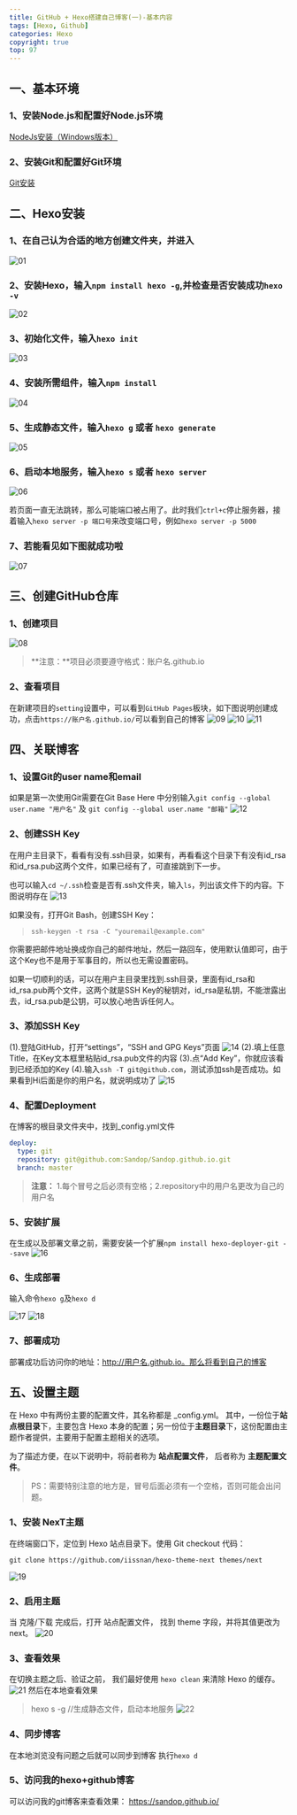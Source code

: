 ```yaml
---
title: GitHub + Hexo搭建自己博客(一)-基本内容
tags: [Hexo, Github]
categories: Hexo
copyright: true
top: 97
---
```


## 一、基本环境

### 1、安装Node.js和配置好Node.js环境

[NodeJs安装（Windows版本）](https://jingyan.baidu.com/article/48b37f8dd141b41a646488bc.html)

### 2、安装Git和配置好Git环境

[Git安装](https://www.liaoxuefeng.com/wiki/0013739516305929606dd18361248578c67b8067c8c017b000)

## 二、Hexo安装

### 1、在自己认为合适的地方创建文件夹，并进入
![01](/assets/images/20190218/01.png)

### 2、安装Hexo，输入`npm install hexo -g`,并检查是否安装成功`hexo -v`
![02](/assets/images/20190218/02.png)

### 3、初始化文件，输入`hexo init`
![03](/assets/images/20190218/03.png)

### 4、安装所需组件，输入`npm install`
![04](/assets/images/20190218/04.png)

### 5、生成静态文件，输入`hexo g` 或者 `hexo generate`
![05](/assets/images/20190218/05.png)

### 6、启动本地服务，输入`hexo s` 或者 `hexo server`
![06](/assets/images/20190218/06.png)

若页面一直无法跳转，那么可能端口被占用了。此时我们`ctrl+c`停止服务器，接着输入`hexo server -p 端口号`来改变端口号，例如`hexo server -p 5000`

### 7、若能看见如下图就成功啦
![07](/assets/images/20190218/07.png)


## 三、创建GitHub仓库

### 1、创建项目
![08](/assets/images/20190218/08.png)

> **注意：**项目必须要遵守格式：账户名.github.io

### 2、查看项目

在新建项目的`setting`设置中，可以看到`GitHub Pages`板块，如下图说明创建成功，点击`https://账户名.github.io/`可以看到自己的博客
![09](/assets/images/20190218/09.png)
![10](/assets/images/20190218/10.png)
![11](/assets/images/20190218/11.png)

## 四、关联博客
### 1、设置Git的user name和email

如果是第一次使用Git需要在Git Base Here 中分别输入`git config --global user.name "用户名"` 及 `git config --global user.name "邮箱"`
![12](/assets/images/20190218/12.png)

### 2、创建SSH Key

在用户主目录下，看看有没有.ssh目录，如果有，再看看这个目录下有没有id_rsa和id_rsa.pub这两个文件，如果已经有了，可直接跳到下一步。

也可以输入`cd ~/.ssh`检查是否有.ssh文件夹，输入`ls`，列出该文件下的内容。下图说明存在
![13](/assets/images/20190218/13.png)

如果没有，打开Git Bash，创建SSH Key：

> `ssh-keygen -t rsa -C "youremail@example.com"`

你需要把邮件地址换成你自己的邮件地址，然后一路回车，使用默认值即可，由于这个Key也不是用于军事目的，所以也无需设置密码。

如果一切顺利的话，可以在用户主目录里找到.ssh目录，里面有id_rsa和id_rsa.pub两个文件，这两个就是SSH Key的秘钥对，id_rsa是私钥，不能泄露出去，id_rsa.pub是公钥，可以放心地告诉任何人。

### 3、添加SSH Key

(1).登陆GitHub，打开“settings”，“SSH and GPG Keys”页面
![14](/assets/images/20190218/14.png)
(2).填上任意Title，在Key文本框里粘贴id_rsa.pub文件的内容
(3).点“Add Key”，你就应该看到已经添加的Key
(4).输入`ssh -T git@github.com`，测试添加ssh是否成功。如果看到Hi后面是你的用户名，就说明成功了
![15](/assets/images/20190218/15.png)

### 4、配置Deployment

在博客的根目录文件夹中，找到_config.yml文件
```yml
deploy:
  type: git
  repository: git@github.com:Sandop/Sandop.github.io.git
  branch: master

```
> **注意：** 1.每个冒号之后必须有空格；2.repository中的用户名更改为自己的用户名

### 5、安装扩展

在生成以及部署文章之前，需要安装一个扩展`npm install hexo-deployer-git --save`
![16](/assets/images/20190218/16.png)

### 6、生成部署

输入命令`hexo g`及`hexo d`

![17](/assets/images/20190218/17.png)
![18](/assets/images/20190218/18.png)

### 7、部署成功
部署成功后访问你的地址：http://用户名.github.io。那么将看到自己的博客

## 五、设置主题

在 Hexo 中有两份主要的配置文件，其名称都是 _config.yml。 其中，一份位于**站点根目录**下，主要包含 Hexo 本身的配置；另一份位于**主题目录**下，这份配置由主题作者提供，主要用于配置主题相关的选项。

为了描述方便，在以下说明中，将前者称为 **站点配置文件**， 后者称为 **主题配置文件**。

> PS：需要特别注意的地方是，冒号后面必须有一个空格，否则可能会出问题。

### 1、安装 NexT主题

在终端窗口下，定位到 Hexo 站点目录下。使用 Git checkout 代码：

`git clone https://github.com/iissnan/hexo-theme-next themes/next`

![19](/assets/images/20190218/19.png)

### 2、启用主题

当 克隆/下载 完成后，打开 站点配置文件， 找到 theme 字段，并将其值更改为 next。
![20](/assets/images/20190218/20.png)

### 3、查看效果
在切换主题之后、验证之前， 我们最好使用 `hexo clean` 来清除 Hexo 的缓存。
![21](/assets/images/20190218/21.png)
然后在本地查看效果
> hexo s -g      //生成静态文件，启动本地服务
![22](/assets/images/20190218/22.png)

### 4、同步博客

在本地浏览没有问题之后就可以同步到博客 执行`hexo d`

### 5、访问我的hexo+github博客

可以访问我的git博客来查看效果： https://sandop.github.io/